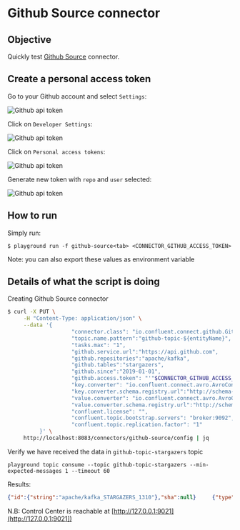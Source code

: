 # Github Source connector



## Objective

Quickly test [Github Source](https://docs.confluent.io/current/connect/kafka-connect-github/index.html#quick-start) connector.


## Create a personal access token

Go to your Github account and select `Settings`:

![Github api token](Screenshot1.png)

Click on `Developer Settings`:

![Github api token](Screenshot2.png)

Click on `Personal access tokens`:

![Github api token](Screenshot3.png)

Generate new token with `repo` and `user` selected:

![Github api token](Screenshot4.png)

## How to run

Simply run:

```
$ playground run -f github-source<tab> <CONNECTOR_GITHUB_ACCESS_TOKEN>
```

Note: you can also export these values as environment variable

## Details of what the script is doing


Creating Github Source connector

```bash
$ curl -X PUT \
     -H "Content-Type: application/json" \
     --data '{
                    "connector.class": "io.confluent.connect.github.GithubSourceConnector",
                    "topic.name.pattern":"github-topic-${entityName}",
                    "tasks.max": "1",
                    "github.service.url":"https://api.github.com",
                    "github.repositories":"apache/kafka",
                    "github.tables":"stargazers",
                    "github.since":"2019-01-01",
                    "github.access.token": "'"$CONNECTOR_GITHUB_ACCESS_TOKEN"'",
                    "key.converter": "io.confluent.connect.avro.AvroConverter",
                    "key.converter.schema.registry.url":"http://schema-registry:8081",
                    "value.converter": "io.confluent.connect.avro.AvroConverter",
                    "value.converter.schema.registry.url":"http://schema-registry:8081",
                    "confluent.license": "",
                    "confluent.topic.bootstrap.servers": "broker:9092",
                    "confluent.topic.replication.factor": "1"
          }' \
     http://localhost:8083/connectors/github-source/config | jq
```

Verify we have received the data in `github-topic-stargazers` topic

```
playground topic consume --topic github-topic-stargazers --min-expected-messages 1 --timeout 60
```

Results:

```json
{"id":{"string":"apache/kafka_STARGAZERS_1310"},"sha":null}     {"type":{"string":"STARGAZERS"},"createdAt":null,"data":{"data":{"login":{"string":"dyokomizo"},"id":{"int":1310},"node_id":{"string":"MDQ6VXNlcjEzMTA="},"avatar_url":{"string":"https://avatars3.githubusercontent.com/u/1310?v=4"},"gravatar_id":{"string":""},"url":{"string":"https://api.github.com/users/dyokomizo"},"html_url":{"string":"https://github.com/dyokomizo"},"followers_url":{"string":"https://api.github.com/users/dyokomizo/followers"},"following_url":{"string":"https://api.github.com/users/dyokomizo/following{/other_user}"},"gists_url":{"string":"https://api.github.com/users/dyokomizo/gists{/gist_id}"},"starred_url":{"string":"https://api.github.com/users/dyokomizo/starred{/owner}{/repo}"},"subscriptions_url":{"string":"https://api.github.com/users/dyokomizo/subscriptions"},"organizations_url":{"string":"https://api.github.com/users/dyokomizo/orgs"},"repos_url":{"string":"https://api.github.com/users/dyokomizo/repos"},"events_url":{"string":"https://api.github.com/users/dyokomizo/events{/privacy}"},"received_events_url":{"string":"https://api.github.com/users/dyokomizo/received_events"},"type":{"string":"User"},"site_admin":{"boolean":false}}},"id":{"string":"1310"}}
```

N.B: Control Center is reachable at [http://127.0.0.1:9021](http://127.0.0.1:9021])
